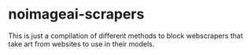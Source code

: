 # noimageai-scrapers
This is just a compilation of different methods to block webscrapers that take art from websites to use in their models. 
